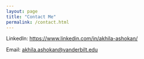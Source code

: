 ```yaml
---
layout: page
title: "Contact Me" 
permalink: /contact.html
---
```


LinkedIn: https://www.linkedin.com/in/akhila-ashokan/

Email: akhila.ashokan@vanderbilt.edu
